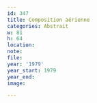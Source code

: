 ```yaml
---
id: 347
title: Composition aérienne
categories: Abstrait
w: 81
h: 64
location:
note:
file:
year: '1979'
year_start: 1979
year_end:
image:

---
```

